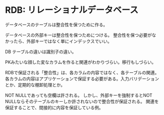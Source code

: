 # RDB: リレーショナルデータベース

データベースのテーブルは整合性を保つために作る。

データベースの外部キーは整合性を保つためにつける。
整合性を保つ必要がなかったら、外部キーではなく単にインデックスでいい。

DB テーブルの違いは識別子の違い。

PKみたいな顔した変なカラムを作ると関連がわかりづらい。移行もしづらい。

RDBで保証される「整合性」は、各カラムの内容ではなく、各テーブルの関連。
各カラムの内容はアプリケーションで保証する必要がある。入力バリデーションとか、定期的な棚卸処理とか。

NOT NULLであっても空欄は許される。
しかし、外部キーを強制するとNOT NULLならそのテーブルのキーしか許されないので整合性が保証される。
関連を保証することで、間接的に内容を保証している例。
